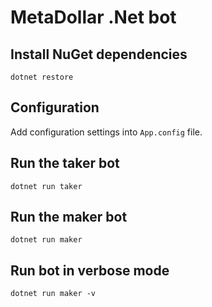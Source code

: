 # MetaDollar .Net bot #

## Install NuGet dependencies ##

`dotnet restore`

## Configuration ##

Add configuration settings into `App.config` file.


## Run the taker bot ##

`dotnet run taker`

## Run the maker bot ##

`dotnet run maker`

## Run bot in verbose mode ##

`dotnet run maker -v`
